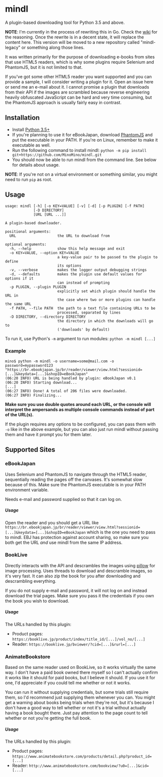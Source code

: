 # mindl
A plugin-based downloading tool for Python 3.5 and above.

**NOTE**: I'm currently in the process of rewriting this in Go. Check the [wiki](https://github.com/MinoMino/mindl/wiki)
for the reasoning. Once the rewrite is in a decent state, it will replace the content here. This version will be moved
to a new repository called "mindl-legacy" or something along those lines.

It was written primarily for the purpose of downloading e-books from sites that use HTML5 readers, which is
why some plugins require Selenium and PhantomJS, but it is not limited to that.

If you've got some other HTML5 reader you want supported and you can provide a sample, I will consider writing a plugin for it.
Open an issue here or send me an e-mail about it. I cannot promise a plugin that downloads from their API if the images are
scrambled because reverse engineering heavily obfuscated JavaScript can be hard and very time consuming, but the PhantomJS approach is
usually fairly easy in contrast.

## Installation
* Install [Python 3.5+](https://www.python.org/downloads/)
* If you're planning to use it for eBookJapan, download [PhantomJS](http://phantomjs.org/download.html) and put the executable in your PATH. If you're on
Linux, remember to make it executable as well.
* Run the following command to install mindl:
`python -m pip install git+https://github.com/MinoMino/mindl.git`
* You should now be able to run mindl from the command line. See below for details about usage.

**NOTE**: If you're not on a virtual environment or something similar, you might need to run `pip` as root.

## Usage
```
usage: mindl [-h] [-o KEY=VALUE] [-v] [-d] [-p PLUGIN] [-f PATH]
             [-D DIRECTORY]
             [URL [URL ...]]

A plugin-based downloader.

positional arguments:
  URL                   the URL to download from

optional arguments:
  -h, --help            show this help message and exit
  -o KEY=VALUE, --option KEY=VALUE
                        a key-value pair to be passed to the plugin to define
                        its options
  -v, --verbose         makes the logger output debugging strings
  -d, --defaults        makes the plugin use default values for options if it
                        can instead of prompting
  -p PLUGIN, --plugin PLUGIN
                        explicitly set which plugin should handle the URL in
                        the case where two or more plugins can handle the same URL
  -f PATH, --file PATH  the path to a text file containing URLs to be
                        processed, separated by lines
  -D DIRECTORY, --directory DIRECTORY
                        the directory in which the downloads will go to
                        ('downloads' by default)
```

To run it, use Python's `-m` argument to run modules: `python -m mindl [...]`

### Example
```
mino$ python -m mindl -o username=some@mail.com -o password=mypassword123 "https://br.ebookjapan.jp/br/reader/viewer/view.html?sessionid=[...]&keydata=[...]&shopID=eBookJapan"
(06:20 INFO) URL is being handled by plugin: eBookJapan v0.1
(06:20 INFO) Starting download...
[...]
(06:27 INFO) Done! A total of 206 files were downloaded.
(06:27 INFO) Finalizing...
```

**Make sure you use double quotes around each URL, or the console will interpret the ampersands as multiple console commands
instead of part of the URL(s).**

If the plugin requires any options to be configured, you can pass them with `-o` like in the above example, but you can
also just run mindl without passing them and have it prompt you for them later.

## Supported Sites
### eBookJapan
Uses Selenium and PhantomJS to navigate through the HTML5 reader, sequentially reading the pages off the canvases.
It's somewhat slow because of this. Make sure the PhantomJS executable is in your PATH environment variable.

Needs e-mail and password supplied so that it can log on.

##### Usage
Open the reader and you should get a URL like
`https://br.ebookjapan.jp/br/reader/viewer/view.html?sessionid=[...]&keydata=[...]&shopID=eBookJapan`
which is the one you need to pass to mindl. EBJ has protection against account sharing, so make sure
you both get the URL *and* use mindl from the same IP address.

### BookLive
Directly interacts with the API and descrambles the images using [pillow](https://python-pillow.org/) for image
processing. Uses threads to download and descramble images, so it's very fast. It can also zip the book for you
after downloading and descrambling everything.

If you do not supply e-mail and password, it will not log on and instead download the trial pages. Make sure
you pass it the credentials if you own the book you wish to download.

##### Usage
The URLs handled by this plugin:
* Product pages: `https://booklive.jp/product/index/title_id/[...]/vol_no/[...]`
* Reader: `https://booklive.jp/bviewer/?cid=[...]&rurl=[...]`

### AnimateBookstore
Based on the same reader used on BookLive, so it works virtually the same way. I don't have a paid book owned there myself
so I can't actually confirm it works like it should for paid books, but I believe it should. If you use it for one,
I'd appreciate if you could tell me whether or not it works.

You can run it without supplying credentials, but some trials still require them, so I'd recommend just supplying them
whenever you can. You might get a warning about books being trials when they're not, but it's because I don't have a
good way to tell whether or not it's a trial without actually having a book bought there. Just pay attention to the
page count to tell whether or not you're getting the full book.

##### Usage
The URLs handled by this plugin:
* Product pages: `https://www.animatebookstore.com/products/detail.php?product_id=[...]`
* Reader: `http://www.animatebookstore.com/bookview/?u0=[...]&cid=[...]`
